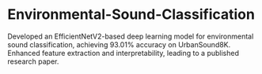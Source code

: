 # Environmental-Sound-Classification
Developed an EfficientNetV2-based deep learning model for environmental sound classification, achieving 93.01% accuracy on UrbanSound8K. Enhanced feature extraction and interpretability, leading to a published research paper. 
